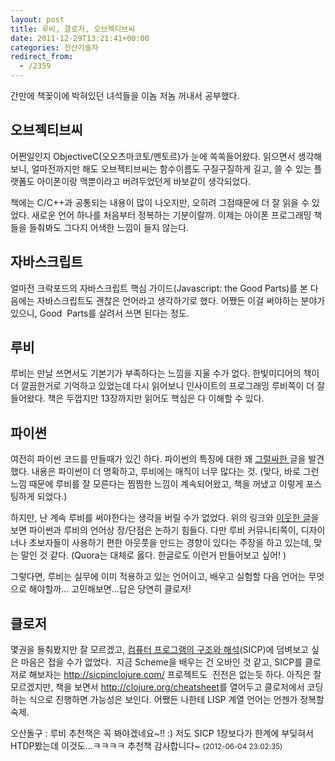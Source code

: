 ```yaml
---
layout: post
title: 루비, 클로저, 오브젝티브씨
date: 2011-12-29T13:21:41+00:00
categories: 전산기술자
redirect_from:
  - /2359
---
```


간만에 책꽂이에 박혀있던 녀석들을 이놈 저놈 꺼내서 공부했다.

<h2>오브젝티브씨</h2>

어쩐일인지 ObjectiveC(오오츠마코토/멘토르)가 눈에 쏙쏙들어왔다. 읽으면서 생각해보니, 얼마전까지만 해도 오브젝티브씨는 함수이름도 구질구질하게 길고, 쓸 수 있는 플랫폼도 아이폰이랑 맥뿐이라고 버려두었던게 바보같이 생각되었다.

책에는 C/C++과 공통되는 내용이 많이 나오지만, 오히려 그점때문에 더 잘 읽을 수 있었다. 새로운 언어 하나를 처음부터 정복하는 기분이랄까. 이제는 아이폰 프로그래밍 책들을 들춰봐도 그다지 어색한 느낌이 들지 않는다.

<h2>자바스크립트</h2>

얼마전 크락포드의 자바스크립트 핵심 가이드(Javascript: the Good Parts)를 본 다음에는 자바스크립트도 괜찮은 언어라고 생각하기로 했다. 어쨌든 이걸 써야하는 분야가 있으니, Good  Parts를 살려서 쓰면 된다는 정도.

<h2>루비</h2>

루비는 만날 쓰면서도 기본기가 부족하다는 느낌을 지울 수가 없다. 한빛미디어의 책이 더 깔끔한거로 기억하고 있었는데 다시 읽어보니 인사이트의 프로그래밍 루비쪽이 더 잘들어왔다. 책은 두껍지만 13장까지만 읽어도 핵심은 다 이해할 수 있다.

<h2>파이썬</h2>

여전히 파이썬 코드를 만들때가 있긴 하다. 파이썬의 특징에 대한 꽤 <a href="http://www.quora.com/What-are-the-advantages-of-Python-over-Ruby/answer/Eunji-Choi" target="_blank" rel="noopener">그럴싸한 </a>글을 발견했다. 내용은 파이썬이 더 명확하고, 루비에는 매직이 너무 많다는 것. (맞다, 바로 그런 느낌 때문에 루비를 잘 모른다는 찜찜한 느낌이 계속되어왔고, 책을 꺼냈고 이렇게 포스팅하게 되었다.)

하지만, 난 계속 루비를 써야한다는 생각을 버릴 수가 없었다. 위의 링크와 <a href="http://www.quora.com/What-are-the-advantages-of-Python-over-Ruby/answer/Robert-Cezar-Matei" target="_blank" rel="noopener">이웃한 글</a>을 보면 파이썬과 루비의 언어상 장/단점은 논하기 힘들다. 다만 루비 커뮤니티쪽이, 디자이너나 초보자들이 사용하기 편한 아웃풋을 만드는 경향이 있다는 주장을 하고 있는데, 맞는 말인 것 같다. (Quora는 대체로 옳다. 한글로도 이런거 만들어보고 싶어! )

그렇다면, 루비는 실무에 이미 적용하고 있는 언어이고, 배우고 실험할 다음 언어는 무엇으로 해야할까... 고민해보면...답은 당연히 클로저!

<h2>클로저</h2>

몇권을 들춰봤지만 잘 모르겠고, <a href="http://www.aladin.co.kr/shop/wproduct.aspx?ISBN=8991268498&amp;ttbkey=ttbjinto1216002&amp;COPYPaper=1" target="_blank" rel="noopener">컴퓨터 프로그램의 구조와 해석</a>(SICP)에 덤벼보고 싶은 마음은 접을 수가 없었다.  지금 Scheme을 배우는 건 오바인 것 같고, SICP를 클로저로 해보자는 http://sicpinclojure.com/ 프로젝트도  진전은 없는듯 하다. 아직은 잘 모르겠지만, 책을 보면서 <a href="http://clojure.org/cheatsheet" target="_blank" rel="noopener">http://clojure.org/cheatsheet</a>를 열어두고 클로저에서 코딩하는 식으로 진행하면 가능성은 보인다. 어쨌든 나한테 LISP 계열 언어는 언젠가 정복할 숙제.
<div id=comments>
<div class=comment>
<!--- cmt:1213 --->
<!--- mail: --->
<!--- parent:0 --->
오산돌구 : 
루비 추천책은 꼭 봐야겠네요~!! :) 
저도 SICP 1장보다가 한계에 부딪혀서 HTDP봤는데 이것도...ㅋㅋㅋㅋ 
추천책 감사합니다~
 <small>(2012-06-04 23:02:35)</small>
</div>
</div>
